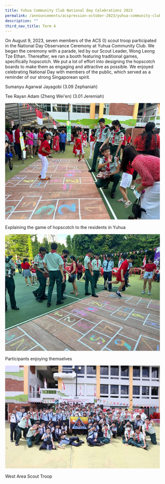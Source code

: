 ```yaml
---
title: Yuhua Community Club National Day Celebrations 2023
permalink: /announcements/acspression-october-2023/yuhua-community-club-national-day-celebrations-2023/
description: ""
third_nav_title: Term 4
---
```

On August 9, 2023, seven members of the ACS (I) scout troop participated in the National Day Observance Ceremony at Yuhua Community Club. We began the ceremony with a parade, led by our Scout Leader, Wong Leong Tze Ethan. Thereafter, we ran a booth featuring traditional games, specifically hopscotch. We put a lot of effort into designing the hopscotch boards to make them as engaging and attractive as possible. We enjoyed celebrating National Day with members of the public, which served as a reminder of our strong Singaporean spirit.

<p>Sumanyu Agarwal Jayagobi (3.09 Zephaniah)</p>

<p>Tee Rayan Adam (Zheng Wei'en) (3.01 Jeremiah)</p>

![](/images/ACSpression/October%202023/Explaining-the-game-of-hopscotch-to-the-residents-in-Yuhua.jpg)
<p>Explaining the game of hopscotch to the residents in Yuhua</p>

![](/images/ACSpression/October%202023/Participants-enjoying-themselves%20.jpg)
<p>Participants enjoying themselves </p>

![](/images/ACSpression/October%202023/West-Area-Scout-Troop.jpg)
<p>West Area Scout Troop</p>